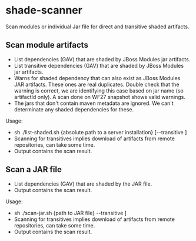 # shade-scanner
Scan modules or individual Jar file for direct and transitive shaded artifacts.

## Scan module artifacts 

* List dependencies (GAV) that are shaded by JBoss Modules jar artifacts.
* List transitive dependencies (GAV) that are shaded by JBoss Modules jar artifacts.
* Warns for shaded dependency that can also exist as JBoss Modules JAR artifacts. These ones are real duplicates. Double check that 
the warning is correct, we are identifying this case based on jar name (so artifactId only). A scan done on WF27 snapshot shows valid warnings.
* The jars that don't contain maven metadata are ignored. We can't determinate any shaded dependencies for these.

Usage:
* sh ./list-shaded.sh {absolute path to a server installation} [--transitive <comma separated list of maven repo URL>] 
* Scanning for transitives implies download of artifacts from remote repositories, can take some time.
* Output contains the scan result.

## Scan a JAR file

* List dependencies (GAV) that are shaded by the JAR file.
* Output contains the scan result.

Usage:
* sh ./scan-jar.sh {path to JAR file} --transitive <comma separated list of maven repo URL>]
* Scanning for transitives implies download of artifacts from remote repositories, can take some time.
* Output contains the scan result.